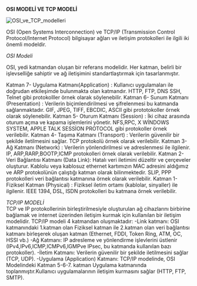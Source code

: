 **OSI MODELİ VE TCP MODELİ** <br/>

![OSI_ve_TCP_modelleri](https://github.com/user-attachments/assets/8542530b-08e1-45a7-905f-6811dad61829) <br/>

OSI  (Open Systems Interconnection) ve TCP/IP (Transmission Control Protocol/Internet Protocol) bilgisayar ağları ve iletişim protokolleri ile ilgili iki önemli modeldir.

*OSI Modeli*<br/>

OSI, yedi katmandan oluşan bir referans modelidir. Her katman, belirli bir işlevselliğe sahiptir ve ağ iletişimini standartlaştırmak için tasarlanmıştır. 

Katman 7- Uygulama Katmanı(Application) : Kullanıcı uygulamaları ile doğrudan etkileşimde bulunmakta olan katmandır. HTTP, FTP, DNS SSH, Telnet gibi protokolller örnek olarak söylenebilir.
Katman 6- Sunum Katmanı (Presentation)  : Verilerin biçimlendirilmesi ve şifrelenmesi bu katmanda sağlanmaktadır. GIF, JPEG, TIFF, EBCDIC, ASCII gibi prototokoller örnek olarak söylenebilir.
Katman 5- Oturum Katmanı (Session)      : İki cihaz arasında oturum açma ve kapama işlemlerini yönetir. NFS,RPC, X WİNDOWS SYSTEM, APPLE TALK SESSİON PROTOCOL gibi protokoller örnek verilebilir.
Katman 4- Taşıma Katmanı (Transport)    : Verilerin güvenilir bir şekilde iletilmesini sağlar.  TCP protokolü örnek olarak verilebilir.
Katman 3- Ağ Katmanı  (Network)         : Verilerin yönlendirilmesi ve adreslenmesi ile ilgilenir. IP, ARP,RARP,BOOTP,ICMP protokolleri örnek olarak verilebilir.
Katman 2- Veri Bağlantısı Katmanı (Data Link): Hatalı veri iletimini düzeltir ve çerçeveler oluşturur. Kablolu veya kablosuz ethernet kartımızın MAC adresini aldığımız ve ARP protokolünün çalıştığı katman olarak bilinmektedir.
SLIP, PPP protokolleri veri bağlantısı katmanına örnek olarak verilebilir.
Katman 1- Fiziksel Katman (Physical)    : Fiziksel iletim ortamı (kablolar, sinyaller) ile ilgilenir. IEEE 1394, DSL, ISDN protokolleri bu katmana örnek verilebilir.

*TCP/IP MODELİ* <br/>
TCP ve IP protokollerinin birleştirilmesiyle oluşturulan ağ cihazlarını birbirine bağlamak ve internet üzerinden iletişim kurmak için kullanılan bir iletişim modelidir. 
TCP/IP modeli 4 katmandan oluşmaktadır:
-Link katmanı: OSI katmanındaki 1.katman olan Fiziksel katman ile 2.katman olan veri bağlantısı katmanı birleşerek oluşan katman (Ethernet, FDDI, Token Ring, ATM, OC, HSSI vb.)
-Ağ Katmanı: IP adresleme ve yönlendirme işlevlerini üstlenir (IPv4,IPv6,ICMP,ICMPv6,IGMPve IPsec, bu katmanda kullanılan bazı protokoller).
-İletim Katmanı: Verilerin güvenilir bir şekilde iletilmesini sağlar (TCP, UDP).
-Uygulama (Application) Katmanı: TCP/IP modelinde, OSI Modelindeki Katman 5-6-7. katman Uygulama katmanında toplanmıştır.Kullanıcı uygulamalarının iletişim kurmasını sağlar (HTTP, FTP, SMTP).
